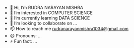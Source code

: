 - 👋 Hi, I’m RUDRA NARAYAN MISHRA
- 👀 I’m interested in COMPUTER SCIENCE
- 🌱 I’m currently learning DATA SCIENCE
- 💞️ I’m looking to collaborate on ...
- 📫 How to reach me rudranarayanmishra1034@gmail.com
- 😄 Pronouns: ...
- ⚡ Fun fact: ...

<!---
RudraNarayan1034/RudraNarayan1034 is a ✨ special ✨ repository because its `README.md` (this file) appears on your GitHub profile.
You can click the Preview link to take a look at your changes.
--->
